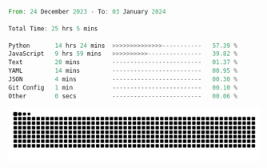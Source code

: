 <!--START_SECTION:waka-->

```rust
From: 24 December 2023 - To: 03 January 2024

Total Time: 25 hrs 5 mins

Python       14 hrs 24 mins  >>>>>>>>>>>>>>-----------   57.39 %
JavaScript   9 hrs 59 mins   >>>>>>>>>>---------------   39.82 %
Text         20 mins         -------------------------   01.37 %
YAML         14 mins         -------------------------   00.95 %
JSON         4 mins          -------------------------   00.30 %
Git Config   1 min           -------------------------   00.10 %
Other        0 secs          -------------------------   00.06 %
```

<!--END_SECTION:waka-->


<picture>
  <source media="(prefers-color-scheme: dark)" srcset="https://raw.githubusercontent.com/jeerawut97/jeerawut97/output/github-contribution-grid-snake.svg">
  <img alt="github contribution grid snake animation" src="https://raw.githubusercontent.com/jeerawut97/jeerawut97/output/github-contribution-grid-snake.svg">
</picture>
